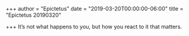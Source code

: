 +++
author = "Epictetus"
date = "2019-03-20T00:00:00-06:00"
title = "Epictetus 20190320"

+++
It’s not what happens to you, but how you react to it that matters.